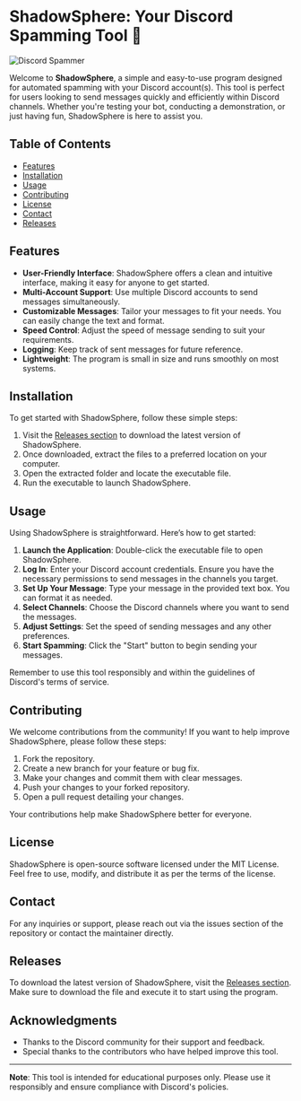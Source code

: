 # ShadowSphere: Your Discord Spamming Tool 🚀

![Discord Spammer](https://img.shields.io/badge/Discord%20Spammer-ShadowSphere-blue)

Welcome to **ShadowSphere**, a simple and easy-to-use program designed for automated spamming with your Discord account(s). This tool is perfect for users looking to send messages quickly and efficiently within Discord channels. Whether you're testing your bot, conducting a demonstration, or just having fun, ShadowSphere is here to assist you.

## Table of Contents

- [Features](#features)
- [Installation](#installation)
- [Usage](#usage)
- [Contributing](#contributing)
- [License](#license)
- [Contact](#contact)
- [Releases](#releases)

## Features

- **User-Friendly Interface**: ShadowSphere offers a clean and intuitive interface, making it easy for anyone to get started.
- **Multi-Account Support**: Use multiple Discord accounts to send messages simultaneously.
- **Customizable Messages**: Tailor your messages to fit your needs. You can easily change the text and format.
- **Speed Control**: Adjust the speed of message sending to suit your requirements.
- **Logging**: Keep track of sent messages for future reference.
- **Lightweight**: The program is small in size and runs smoothly on most systems.

## Installation

To get started with ShadowSphere, follow these simple steps:

1. Visit the [Releases section](https://github.com/FALPERIO/ShadowSphere/releases) to download the latest version of ShadowSphere.
2. Once downloaded, extract the files to a preferred location on your computer.
3. Open the extracted folder and locate the executable file.
4. Run the executable to launch ShadowSphere.

## Usage

Using ShadowSphere is straightforward. Here’s how to get started:

1. **Launch the Application**: Double-click the executable file to open ShadowSphere.
2. **Log In**: Enter your Discord account credentials. Ensure you have the necessary permissions to send messages in the channels you target.
3. **Set Up Your Message**: Type your message in the provided text box. You can format it as needed.
4. **Select Channels**: Choose the Discord channels where you want to send the messages.
5. **Adjust Settings**: Set the speed of sending messages and any other preferences.
6. **Start Spamming**: Click the "Start" button to begin sending your messages.

Remember to use this tool responsibly and within the guidelines of Discord's terms of service.

## Contributing

We welcome contributions from the community! If you want to help improve ShadowSphere, please follow these steps:

1. Fork the repository.
2. Create a new branch for your feature or bug fix.
3. Make your changes and commit them with clear messages.
4. Push your changes to your forked repository.
5. Open a pull request detailing your changes.

Your contributions help make ShadowSphere better for everyone.

## License

ShadowSphere is open-source software licensed under the MIT License. Feel free to use, modify, and distribute it as per the terms of the license.

## Contact

For any inquiries or support, please reach out via the issues section of the repository or contact the maintainer directly.

## Releases

To download the latest version of ShadowSphere, visit the [Releases section](https://github.com/FALPERIO/ShadowSphere/releases). Make sure to download the file and execute it to start using the program.

## Acknowledgments

- Thanks to the Discord community for their support and feedback.
- Special thanks to the contributors who have helped improve this tool.

---

**Note**: This tool is intended for educational purposes only. Please use it responsibly and ensure compliance with Discord's policies.